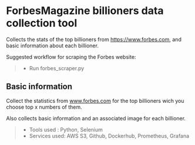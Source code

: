 # ForbesMagazine billioners data collection tool
Collects the stats of the top billioners from https://www.forbes.com, and basic information about each billioner.  

Suggested workflow for scraping the Forbes website:    
> - Run forbes_scraper.py

## Basic information

Collect the statistics from www.forbes.com for the top billioners wich you choose top x numbers of them.

Also collects basic information and an associated image for each billioner.   
> - Tools used : Python, Selenium   
> - Services used: AWS S3, Github, Dockerhub, Prometheus, Grafana